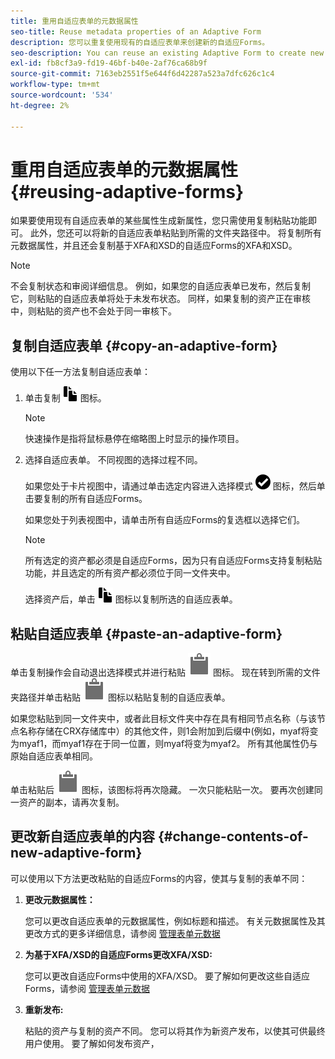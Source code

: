 ```yaml
---
title: 重用自适应表单的元数据属性
seo-title: Reuse metadata properties of an Adaptive Form
description: 您可以重复使用现有的自适应表单来创建新的自适应Forms。
seo-description: You can reuse an existing Adaptive Form to create new Adaptive Forms.
exl-id: fb8cf3a9-fd19-46bf-b40e-2af76ca68b9f
source-git-commit: 7163eb2551f5e644f6d42287a523a7dfc626c1c4
workflow-type: tm+mt
source-wordcount: '534'
ht-degree: 2%

---
```


# 重用自适应表单的元数据属性 {#reusing-adaptive-forms}

如果要使用现有自适应表单的某些属性生成新属性，您只需使用复制粘贴功能即可。 此外，您还可以将新的自适应表单粘贴到所需的文件夹路径中。 将复制所有元数据属性，并且还会复制基于XFA和XSD的自适应Forms的XFA和XSD。

>[!NOTE]
>
>不会复制状态和审阅详细信息。 例如，如果您的自适应表单已发布，然后复制它，则粘贴的自适应表单将处于未发布状态。 同样，如果复制的资产正在审核中，则粘贴的资产也不会处于同一审核下。

## 复制自适应表单 {#copy-an-adaptive-form}

使用以下任一方法复制自适应表单：

1. 单击复制 ![aem6forms_copy](assets/aem6forms_copy.png) 图标。

   >[!NOTE]
   >
   >快速操作是指将鼠标悬停在缩略图上时显示的操作项目。

1. 选择自适应表单。 不同视图的选择过程不同。

   如果您处于卡片视图中，请通过单击选定内容进入选择模式 ![aem6forms_check_circle](assets/aem6forms_check-circle.png) 图标，然后单击要复制的所有自适应Forms。

   如果您处于列表视图中，请单击所有自适应Forms的复选框以选择它们。

   >[!NOTE]
   >
   >所有选定的资产都必须是自适应Forms，因为只有自适应Forms支持复制粘贴功能，并且选定的所有资产都必须位于同一文件夹中。

   选择资产后，单击 ![aem6forms_copy](assets/aem6forms_copy.png) 图标以复制所选的自适应表单。

## 粘贴自适应表单 {#paste-an-adaptive-form}

单击复制操作会自动退出选择模式并进行粘贴 ![粘贴](assets/Smock_Paste_18_N.svg) 图标。 现在转到所需的文件夹路径并单击粘贴 ![粘贴](assets/Smock_Paste_18_N.svg) 图标以粘贴复制的自适应表单。

如果您粘贴到同一文件夹中，或者此目标文件夹中存在具有相同节点名称（与该节点名称存储在CRX存储库中）的其他文件，则1会附加到后缀中(例如，myaf将变为myaf1，而myaf1存在于同一位置，则myaf将变为myaf2。 所有其他属性仍与原始自适应表单相同。

单击粘贴后 ![粘贴](assets/Smock_Paste_18_N.svg) 图标，该图标将再次隐藏。 一次只能粘贴一次。 要再次创建同一资产的副本，请再次复制。

## 更改新自适应表单的内容 {#change-contents-of-new-adaptive-form}

可以使用以下方法更改粘贴的自适应Forms的内容，使其与复制的表单不同：

1. **更改元数据属性：**

   您可以更改自适应表单的元数据属性，例如标题和描述。 有关元数据属性及其更改方式的更多详细信息，请参阅 [管理表单元数据](manage-form-metadata.md)

1. **为基于XFA/XSD的自适应Forms更改XFA/XSD:**

   您可以更改自适应Forms中使用的XFA/XSD。 要了解如何更改这些自适应Forms，请参阅 [管理表单元数据](manage-form-metadata.md)

1. **重新发布:**

   粘贴的资产与复制的资产不同。 您可以将其作为新资产发布，以使其可供最终用户使用。 要了解如何发布资产， <!-- see [Publishing and unpublishing forms](publishing-unpublishing-forms.md) -->
